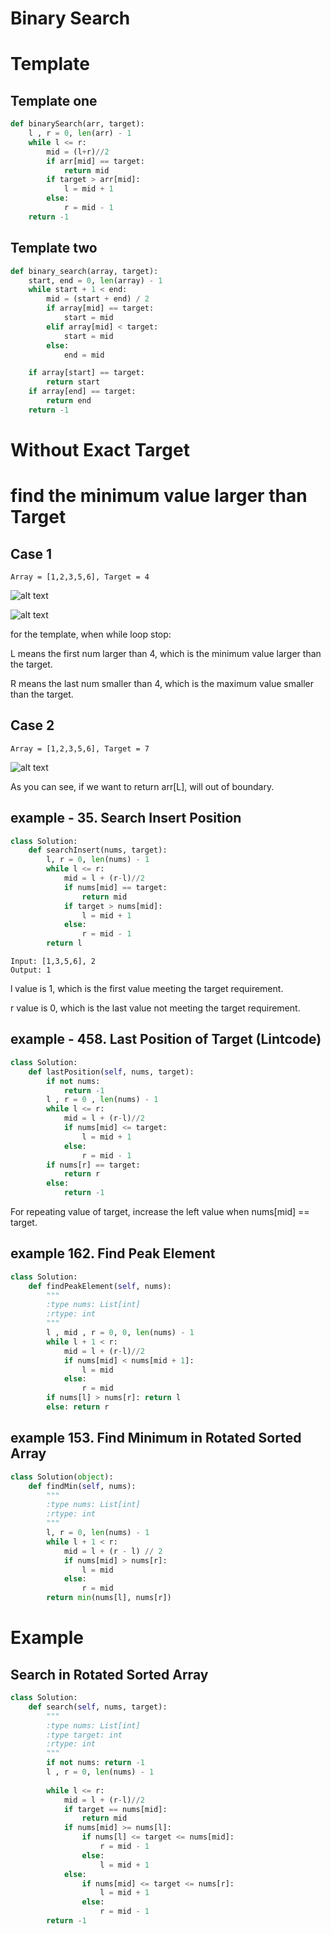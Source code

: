 # Binary Search


# Template

## Template one

```python
def binarySearch(arr, target):
    l , r = 0, len(arr) - 1  
    while l <= r:            
        mid = (l+r)//2
        if arr[mid] == target:
            return mid
        if target > arr[mid]:
            l = mid + 1
        else:
            r = mid - 1 
    return -1

```

## Template two
```python
def binary_search(array, target):
    start, end = 0, len(array) - 1
    while start + 1 < end:
        mid = (start + end) / 2
        if array[mid] == target:
            start = mid
        elif array[mid] < target:
            start = mid
        else:
            end = mid

    if array[start] == target:
        return start
    if array[end] == target:
        return end
    return -1

```

# Without Exact Target
# find the minimum value larger than Target

## Case 1

```
Array = [1,2,3,5,6], Target = 4
```

![alt text](docs/binary_ex1.png "Execution result")

![alt text](docs/binary_case1.jpeg "Boundary when loop stop")


for the template, when while loop stop:

L means the first num larger than 4, which is the minimum value larger than the target.

R means the last num smaller than 4, which is the maximum value smaller than the target.


## Case 2

```
Array = [1,2,3,5,6], Target = 7
```

![alt text](docs/binary_case2.jpeg "Boundary when loop stop")

As you can see, if we want to return arr[L], will out of boundary.

## example - 35. Search Insert Position
```python
class Solution:
    def searchInsert(nums, target):
        l, r = 0, len(nums) - 1
        while l <= r:
            mid = l + (r-l)//2
            if nums[mid] == target:
                return mid
            if target > nums[mid]:
                l = mid + 1
            else:
                r = mid - 1
        return l
```

```
Input: [1,3,5,6], 2
Output: 1
```

l value is 1, which is the first value meeting the target requirement.

r value is 0, which is the last value not meeting the target requirement.

## example - 458. Last Position of Target (Lintcode)

```python
class Solution:
    def lastPosition(self, nums, target):
        if not nums:
            return -1
        l , r = 0 , len(nums) - 1
        while l <= r:
            mid = l + (r-l)//2
            if nums[mid] <= target:
                l = mid + 1
            else:
                r = mid - 1
        if nums[r] == target:
            return r
        else:
            return -1
```

For repeating value of target, increase the left value when nums[mid] == target.

## example 162. Find Peak Element

```python
class Solution:
    def findPeakElement(self, nums):
        """
        :type nums: List[int]
        :rtype: int
        """
        l , mid , r = 0, 0, len(nums) - 1
        while l + 1 < r:
            mid = l + (r-l)//2
            if nums[mid] < nums[mid + 1]:
                l = mid
            else:
                r = mid 
        if nums[l] > nums[r]: return l
        else: return r
```

## example 153. Find Minimum in Rotated Sorted Array

```python
class Solution(object):
    def findMin(self, nums):
        """
        :type nums: List[int]
        :rtype: int
        """
        l, r = 0, len(nums) - 1
        while l + 1 < r:
            mid = l + (r - l) // 2
            if nums[mid] > nums[r]:
                l = mid
            else:
                r = mid 
        return min(nums[l], nums[r])
```

# Example

## Search in Rotated Sorted Array

```python
class Solution:
    def search(self, nums, target):
        """
        :type nums: List[int]
        :type target: int
        :rtype: int
        """
        if not nums: return -1
        l , r = 0, len(nums) - 1
        
        while l <= r:
            mid = l + (r-l)//2
            if target == nums[mid]:
                return mid
            if nums[mid] >= nums[l]:
                if nums[l] <= target <= nums[mid]:
                    r = mid - 1
                else:
                    l = mid + 1
            else:
                if nums[mid] <= target <= nums[r]:
                    l = mid + 1
                else:
                    r = mid - 1
        return -1
```


